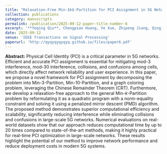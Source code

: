 ```yaml
---
title: "Relaxation-Free Min-$k$-Partition for PCI Assignment in 5G Networks"
collection: publications
category: manuscripts
permalink: /publication/2025-09-12-paper-title-number-6
excerpt: '**Yeqing Qiu**, Chengpiao Huang, Ye Xue, Zhipeng Jiang, Qingjiang Shi, Dong Zhang, Zhi-Quan Luo'
date: 2025-09-12
venue: 'IEEE Transactions on Signal Processing'
paperurl: 'http://qyqyqyqyqyq.github.io/files/paper6.pdf'
---
```


**Abstract:** Physical Cell Identity (PCI) is a critical parameter in 5G networks. Efficient and accurate PCI assignment is essential for mitigating mod-3 interference, mod-30 interference, collisions, and confusions among cells, which directly affect network reliability and user experience. In this paper, we propose a novel framework for PCI assignment by decomposing the problem into Min-3-Partition, Min-10-Partition, and a graph coloring problem, leveraging the Chinese Remainder Theorem (CRT). Furthermore, we develop a relaxation-free approach to the general Min-$k$-Partition problem by reformulating it as a quadratic program with a norm-equality constraint and solving it using a penalized mirror descent (PMD) algorithm. The proposed method demonstrates superior computational efficiency and scalability, significantly reducing interference while eliminating collisions and confusions in large-scale 5G networks. Numerical evaluations on real-world datasets show that our approach reduces computational time by up to 20 times compared to state-of-the-art methods, making it highly practical for real-time PCI optimization in large-scale networks. These results highlight the potential of our method to improve network performance and reduce deployment costs in modern 5G systems.
